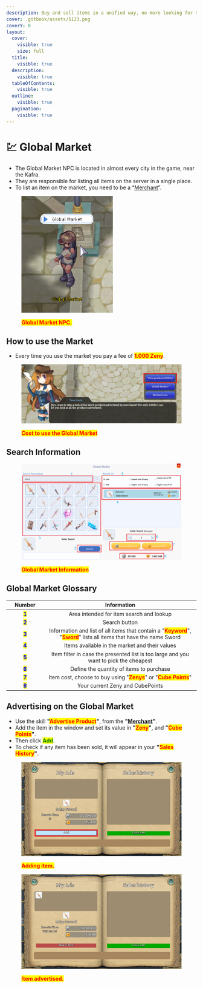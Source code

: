 ```yaml
---
description: Buy and sell items in a unified way, no more looking for shops.
cover: .gitbook/assets/5123.png
coverY: 0
layout:
  cover:
    visible: true
    size: full
  title:
    visible: true
  description:
    visible: true
  tableOfContents:
    visible: true
  outline:
    visible: true
  pagination:
    visible: true
---
```


# 💹 Global Market

* The Global Market NPC is located in almost every city in the game, near the Kafra.
* They are responsible for listing all items on the server in a single place.
* To list an item on the market, you need to be a “[Merchant](jobs/class-guides/merchant.md)”.

<figure><img src=".gitbook/assets/image (1) (1).png" alt=""><figcaption><p><mark style="color:red;"><strong>Global Market NPC.</strong></mark></p></figcaption></figure>

## **How to use the Market**

* Every time you use the market you pay a fee of <mark style="color:red;">**1.000 Zeny**</mark>.

<figure><img src=".gitbook/assets/12223.png" alt=""><figcaption><p><mark style="color:red;"><strong>Cost to use the Global Market</strong></mark></p></figcaption></figure>

## Search Information

<figure><img src=".gitbook/assets/9677.png" alt=""><figcaption><p><mark style="color:red;"><strong>Global Market Information</strong></mark></p></figcaption></figure>

## **Global Market Glossary**

<table><thead><tr><th width="85" align="center">Number</th><th align="center">Information</th></tr></thead><tbody><tr><td align="center"><mark style="color:blue;"><strong>1</strong></mark></td><td align="center">Area intended for item search and lookup</td></tr><tr><td align="center"><mark style="color:blue;"><strong>2</strong></mark></td><td align="center">Search button</td></tr><tr><td align="center"><mark style="color:blue;"><strong>3</strong></mark></td><td align="center">Information and list of all items that contain a "<mark style="color:red;"><strong>Keyword</strong></mark>", "<mark style="color:red;"><strong>Sword</strong></mark>" lists all items that have the name Sword</td></tr><tr><td align="center"><mark style="color:blue;"><strong>4</strong></mark></td><td align="center">Items available in the market and their values</td></tr><tr><td align="center"><mark style="color:blue;"><strong>5</strong></mark></td><td align="center">Item filter in case the presented list is too large and you want to pick the cheapest</td></tr><tr><td align="center"><mark style="color:blue;"><strong>6</strong></mark></td><td align="center">Define the quantity of items to purchase</td></tr><tr><td align="center"><mark style="color:blue;"><strong>7</strong></mark></td><td align="center">Item cost, choose to buy using "<mark style="color:red;"><strong>Zenys</strong></mark>" or "<mark style="color:red;"><strong>Cube Points</strong></mark>"</td></tr><tr><td align="center"><mark style="color:blue;"><strong>8</strong></mark></td><td align="center">Your current Zeny and CubePoints</td></tr></tbody></table>

## **Advertising on the Global Market**

* Use the skill **"**<mark style="color:red;">**Advertise Product**</mark>**"**, from the **"**[**Merchant**](jobs/class-guides/merchant.md)**"**.
* Add the item in the window and set its value in **"**<mark style="color:red;">**Zeny**</mark>**"**, and **"**<mark style="color:red;">**Cube Points**</mark>**"**.
* Then click <mark style="color:green;">**Add**</mark>.
* To check if any item has been sold, it will appear in your **"**<mark style="color:red;">**Sales History**</mark>**"**.

<figure><img src=".gitbook/assets/332.png" alt=""><figcaption><p><mark style="color:red;"><strong>Adding item.</strong></mark></p></figcaption></figure>

<figure><img src=".gitbook/assets/334.png" alt=""><figcaption><p><mark style="color:red;"><strong>Item advertised.</strong></mark></p></figcaption></figure>
